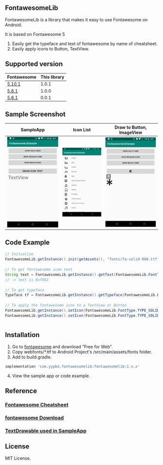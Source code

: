## FontawesomeLib

FontawesomeLib is a library that makes it easy to use Fontawesome on Android.

It is based on Fontawesome 5

1. Easily get the typeface and text of fontawesome by name of cheatsheet.
2. Easily apply icons to Button, TextView.


## Supported version

| Fontawesome | This library |
|-----------|-----------|
| [5.10.1](https://fontawesome.com/download) | 1.0.1 |
| [5.8.1](https://fontawesome.com/download) | 1.0.0 |
| [5.8.1](https://fontawesome.com/download) | 0.0.1 |


## Sample Screenshot

| SampleApp | Icon List | Draw to Button, ImageView |
|----------|-------------|------|
| ![Sample App - Draw to ImageView](https://raw.githubusercontent.com/yypbd/FontawesomeLib/master/screenshot/scr_sample_1.png) | ![Sample App - Icon List](https://raw.githubusercontent.com/yypbd/FontawesomeLib/master/screenshot/scr_sample_2.png) | ![Sample App - Draw to Button, ImageView](https://raw.githubusercontent.com/yypbd/FontawesomeLib/master/screenshot/scr_sample_3.png) |


## Code Example

```java
// Initialize
FontawesomeLib.getInstance().init(getAssets(), "fonts/fa-solid-900.ttf", "fonts/fa-regular-400.ttf", "fonts/fa-brands-400.ttf");

// To get fontawesome icon text
String text = FontawesomeLib.getInstance().getText(FontawesomeLib.FontType.TYPE_SOLID, "adjust");
// -> text is 0xf042

// To get typeface
Typeface tf = FontawesomeLib.getInstance().getTypeface(FontawesomeLib.FontType.TYPE_SOLID);

// To apply the fontawesome icon to a TextView or Button
FontawesomeLib.getInstance().setIcon(FontawesomeLib.FontType.TYPE_SOLID, "adjust", buttonTest);
FontawesomeLib.getInstance().setIcon(FontawesomeLib.FontType.TYPE_SOLID, "atlas", textViewTest);
```

```kotlin


```


## Installation

1. Go to [fontawesome](https://fontawesome.com/download) and download "Free for Web".
2. Copy webfonts/*.ttf to Android Project's /src/main/assets/fonts folder.
3. Add to build.gradle.
```gradle
implementation 'com.yypbd.fontawesomelib:fontawesomelib:1.x.x'
```
4. View the sample app or code example.



## Reference

### [Fontawesome Cheatsheet](https://fontawesome.com/cheatsheet)

### [fontawesome Download](https://fontawesome.com/download)

### [TextDrawable used in SampleApp](https://github.com/devunwired/textdrawable)


## License

MIT License.
